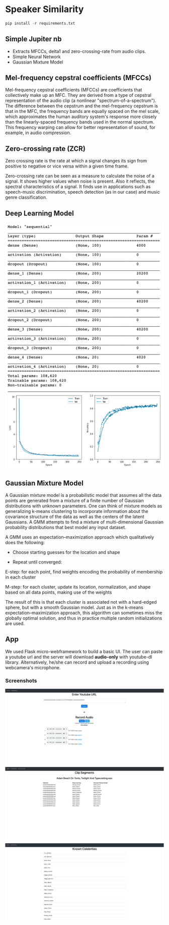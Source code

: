 # Speaker Similarity

```python
pip install -r requirements.txt
```

## Simple Jupiter nb
* Extracts MFCCs, delta1 and zero-crossing-rate from audio clips.
* Simple Neural Network
* Gaussian Mixture Model

## Mel-frequency cepstral coefficients (MFCCs)
Mel-frequency cepstral coefficients (MFCCs) are coefficients that collectively make up an MFC. They are derived from a type of cepstral representation of the audio clip (a nonlinear "spectrum-of-a-spectrum"). The difference between the cepstrum and the mel-frequency cepstrum is that in the MFC, the frequency bands are equally spaced on the mel scale, which approximates the human auditory system's response more closely than the linearly-spaced frequency bands used in the normal spectrum. This frequency warping can allow for better representation of sound, for example, in audio compression.


## Zero-crossing rate (ZCR)
Zero crossing rate is the rate at which a signal changes its sign from positive to negative or vice versa within a given time frame.

Zero-crossing rate can be seen as a measure to calculate the noise of a signal. It shows higher values when noise is present. Also it reflects, the spectral characteristics of a signal. It finds use in applications such as speech-music discrimination, speech detection (as in our case) and music genre classification.

## Deep Learning Model
![Alt text](images/nn_model_summary.png?raw=true "Model summary")
![Alt text](images/training_history.png?raw=true "Training history")

## Gaussian Mixture Model
A Gaussian mixture model is a probabilistic model that assumes all the data points are generated from a mixture of a finite number of Gaussian distributions with unknown parameters. One can think of mixture models as generalizing k-means clustering to incorporate information about the covariance structure of the data as well as the centers of the latent Gaussians. A GMM attempts to find a mixture of multi-dimensional Gaussian probability distributions that best model any input dataset.

A GMM uses an expectation–maximization approach which qualitatively does the following:

* Choose starting guesses for the location and shape

* Repeat until converged:

E-step: for each point, find weights encoding the probability of membership in each cluster

M-step: for each cluster, update its location, normalization, and shape based on all data points, making use of the weights

The result of this is that each cluster is associated not with a hard-edged sphere, but with a smooth Gaussian model. Just as in the k-means expectation–maximization approach, this algorithm can sometimes miss the globally optimal solution, and thus in practice multiple random initializations are used.

## App
We used Flask micro-webframework to build a basic UI. The user can paste a youtube url and the server will download **audio-only** with youtube-dl library. Alternatively, 
he/she can record and upload a recording using webcamera's microphone.


### Screenshots
![Alt text](images/home.png?raw=true "Home Page")
![Alt text](images/predictions.png?raw=true "Predictions")
![Alt text](images/celebrities.png?raw=true "Celebrities")
